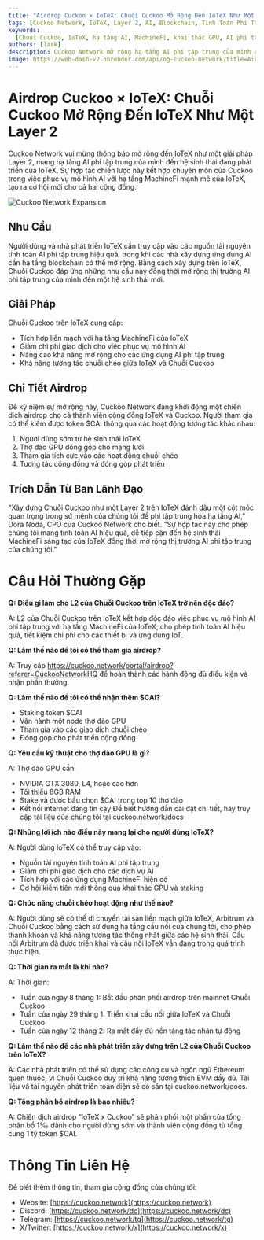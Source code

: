 ```yaml
---
title: "Airdrop Cuckoo × IoTeX: Chuỗi Cuckoo Mở Rộng Đến IoTeX Như Một Layer 2"
tags: [Cuckoo Network, IoTeX, Layer 2, AI, Blockchain, Tính Toán Phi Tập Trung]
keywords:
  [Chuỗi Cuckoo, IoTeX, hạ tầng AI, MachineFi, khai thác GPU, AI phi tập trung]
authors: [lark]
description: Cuckoo Network mở rộng hạ tầng AI phi tập trung của mình đến IoTeX như một giải pháp Layer 2, tích hợp với hệ sinh thái MachineFi của IoTeX để cung cấp tính toán AI có thể mở rộng và khả năng tương tác chuỗi chéo. Khám phá lợi ích cho các nhà phát triển, thợ đào và người dùng IoTeX, và tìm hiểu cách tham gia airdrop token $CAI.
image: https://web-dash-v2.onrender.com/api/og-cuckoo-network?title=Airdrop%20Cuckoo%20%C3%97%20IoTeX:%20Chu%E1%BB%97i%20Cuckoo%20M%E1%BB%9F%20R%E1%BB%99ng%20%C4%90%E1%BA%BFn%20IoTeX%20Nh%C6%B0%20M%E1%BB%99t%20Layer%202
---
```


# Airdrop Cuckoo × IoTeX: Chuỗi Cuckoo Mở Rộng Đến IoTeX Như Một Layer 2

Cuckoo Network vui mừng thông báo mở rộng đến IoTeX như một giải pháp Layer 2, mang hạ tầng AI phi tập trung của mình đến hệ sinh thái đang phát triển của IoTeX. Sự hợp tác chiến lược này kết hợp chuyên môn của Cuckoo trong việc phục vụ mô hình AI với hạ tầng MachineFi mạnh mẽ của IoTeX, tạo ra cơ hội mới cho cả hai cộng đồng.

![Cuckoo Network Expansion](https://web-dash-v2.onrender.com/api/og-cuckoo-network?title=Airdrop%20Cuckoo%20%C3%97%20IoTeX:%20Chu%E1%BB%97i%20Cuckoo%20M%E1%BB%9F%20R%E1%BB%99ng%20%C4%90%E1%BA%BFn%20IoTeX%20Nh%C6%B0%20M%E1%BB%99t%20Layer%202)

## **Nhu Cầu**

Người dùng và nhà phát triển IoTeX cần truy cập vào các nguồn tài nguyên tính toán AI phi tập trung hiệu quả, trong khi các nhà xây dựng ứng dụng AI cần hạ tầng blockchain có thể mở rộng. Bằng cách xây dựng trên IoTeX, Chuỗi Cuckoo đáp ứng những nhu cầu này đồng thời mở rộng thị trường AI phi tập trung của mình đến một hệ sinh thái mới.

## **Giải Pháp**

Chuỗi Cuckoo trên IoTeX cung cấp:

- Tích hợp liền mạch với hạ tầng MachineFi của IoTeX
- Giảm chi phí giao dịch cho việc phục vụ mô hình AI
- Nâng cao khả năng mở rộng cho các ứng dụng AI phi tập trung
- Khả năng tương tác chuỗi chéo giữa IoTeX và Chuỗi Cuckoo

## **Chi Tiết Airdrop**

Để kỷ niệm sự mở rộng này, Cuckoo Network đang khởi động một chiến dịch airdrop cho cả thành viên cộng đồng IoTeX và Cuckoo. Người tham gia có thể kiếm được token $CAI thông qua các hoạt động tương tác khác nhau:

1. Người dùng sớm từ hệ sinh thái IoTeX
2. Thợ đào GPU đóng góp cho mạng lưới
3. Tham gia tích cực vào các hoạt động chuỗi chéo
4. Tương tác cộng đồng và đóng góp phát triển

## **Trích Dẫn Từ Ban Lãnh Đạo**

"Xây dựng Chuỗi Cuckoo như một Layer 2 trên IoTeX đánh dấu một cột mốc quan trọng trong sứ mệnh của chúng tôi để phi tập trung hóa hạ tầng AI," Dora Noda, CPO của Cuckoo Network cho biết. "Sự hợp tác này cho phép chúng tôi mang tính toán AI hiệu quả, dễ tiếp cận đến hệ sinh thái MachineFi sáng tạo của IoTeX đồng thời mở rộng thị trường AI phi tập trung của chúng tôi."

# **Câu Hỏi Thường Gặp**

**Q: Điều gì làm cho L2 của Chuỗi Cuckoo trên IoTeX trở nên độc đáo?**

A: L2 của Chuỗi Cuckoo trên IoTeX kết hợp độc đáo việc phục vụ mô hình AI phi tập trung với hạ tầng MachineFi của IoTeX, cho phép tính toán AI hiệu quả, tiết kiệm chi phí cho các thiết bị và ứng dụng IoT.

**Q: Làm thế nào để tôi có thể tham gia airdrop?**

A: Truy cập https://cuckoo.network/portal/airdrop?referer=CuckooNetworkHQ để hoàn thành các hành động đủ điều kiện và nhận phần thưởng.

**Q: Làm thế nào để tôi có thể nhận thêm $CAI?**

- Staking token $CAI
- Vận hành một node thợ đào GPU
- Tham gia vào các giao dịch chuỗi chéo
- Đóng góp cho phát triển cộng đồng

**Q: Yêu cầu kỹ thuật cho thợ đào GPU là gì?**

A: Thợ đào GPU cần:

- NVIDIA GTX 3080, L4, hoặc cao hơn
- Tối thiểu 8GB RAM
- Stake và được bầu chọn $CAI trong top 10 thợ đào
- Kết nối internet đáng tin cậy Để biết hướng dẫn cài đặt chi tiết, hãy truy cập tài liệu của chúng tôi tại cuckoo.network/docs

**Q: Những lợi ích nào điều này mang lại cho người dùng IoTeX?**

A: Người dùng IoTeX có thể truy cập vào:

- Nguồn tài nguyên tính toán AI phi tập trung
- Giảm chi phí giao dịch cho các dịch vụ AI
- Tích hợp với các ứng dụng MachineFi hiện có
- Cơ hội kiếm tiền mới thông qua khai thác GPU và staking

**Q: Chức năng chuỗi chéo hoạt động như thế nào?**

A: Người dùng sẽ có thể di chuyển tài sản liền mạch giữa IoTeX, Arbitrum và Chuỗi Cuckoo bằng cách sử dụng hạ tầng cầu nối của chúng tôi, cho phép thanh khoản và khả năng tương tác thống nhất giữa các hệ sinh thái. Cầu nối Arbitrum đã được triển khai và cầu nối IoTeX vẫn đang trong quá trình thực hiện.

**Q: Thời gian ra mắt là khi nào?**

A: Thời gian:

- Tuần của ngày 8 tháng 1: Bắt đầu phân phối airdrop trên mainnet Chuỗi Cuckoo
- Tuần của ngày 29 tháng 1: Triển khai cầu nối giữa IoTeX và Chuỗi Cuckoo
- Tuần của ngày 12 tháng 2: Ra mắt đầy đủ nền tảng tác nhân tự động

**Q: Làm thế nào để các nhà phát triển xây dựng trên L2 của Chuỗi Cuckoo trên IoTeX?**

A: Các nhà phát triển có thể sử dụng các công cụ và ngôn ngữ Ethereum quen thuộc, vì Chuỗi Cuckoo duy trì khả năng tương thích EVM đầy đủ. Tài liệu và tài nguyên phát triển toàn diện sẽ có sẵn tại cuckoo.network/docs.

**Q: Tổng phân bổ airdrop là bao nhiêu?**

A: Chiến dịch airdrop “IoTeX x Cuckoo” sẽ phân phối một phần của tổng phân bổ 1‰ dành cho người dùng sớm và thành viên cộng đồng từ tổng cung 1 tỷ token $CAI.

# **Thông Tin Liên Hệ**

Để biết thêm thông tin, tham gia cộng đồng của chúng tôi:

- Website: [https://cuckoo.network](https://cuckoo.network)
- Discord: [https://cuckoo.network/dc](https://cuckoo.network/dc)
- Telegram: [https://cuckoo.network/tg](https://cuckoo.network/tg)
- X/Twitter: [https://cuckoo.network/x](https://cuckoo.network/x)

